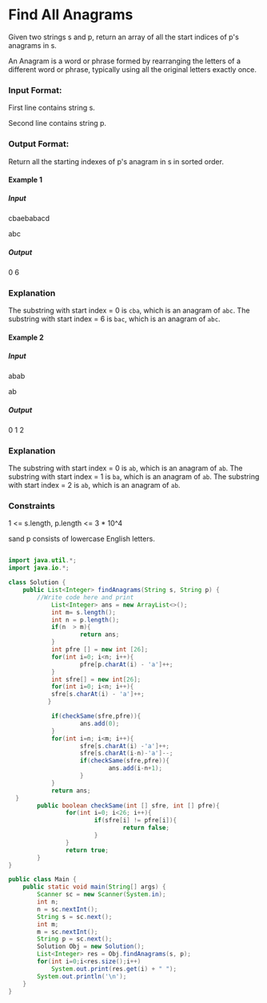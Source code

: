 # Find All Anagrams

Given two strings s and p, return an array of all the start indices of p's anagrams in s.

An Anagram is a word or phrase formed by rearranging the letters of a different word or phrase, typically using all the original letters exactly once.

### Input Format:
First line contains string s.

Second line contains string p.

### Output Format:
Return all the starting indexes of p's anagram in s in sorted order.

#### Example 1

##### Input

cbaebabacd

abc

##### Output

0 6 


### Explanation

The substring with start index = 0 is `cba`, which is an anagram of `abc`.
The substring with start index = 6 is `bac`, which is an anagram of `abc`.

#### Example 2

##### Input

abab

ab

##### Output

0 1 2


### Explanation

The substring with start index = 0 is `ab`, which is an anagram of `ab`.
The substring with start index = 1 is `ba`, which is an anagram of `ab`.
The substring with start index = 2 is `ab`, which is an anagram of `ab`.

### Constraints
1 <= s.length, p.length <= 3 * 10^4

sand p consists of lowercase English letters.


```java

import java.util.*;
import java.io.*;

class Solution {
    public List<Integer> findAnagrams(String s, String p) {
        //Write code here and print
            List<Integer> ans = new ArrayList<>();
            int m= s.length();
            int n = p.length();
            if(n  > m){
                    return ans;
            }
            int pfre [] = new int [26];
            for(int i=0; i<n; i++){
                    pfre[p.charAt(i) - 'a']++;
            }
            int sfre[] = new int[26];
            for(int i=0; i<n; i++){
            sfre[s.charAt(i) - 'a']++;
           }

            if(checkSame(sfre,pfre)){
                    ans.add(0);
            }
            for(int i=n; i<m; i++){
                    sfre[s.charAt(i) -'a']++;
                    sfre[s.charAt(i-n)-'a']--;
                    if(checkSame(sfre,pfre)){
                            ans.add(i-n+1);
                    }
            }
            return ans;
  }
        public boolean checkSame(int [] sfre, int [] pfre){
                for(int i=0; i<26; i++){
                        if(sfre[i] != pfre[i]){
                                return false;
                        }
                }
                return true;
        }
}

public class Main {
    public static void main(String[] args) {
        Scanner sc = new Scanner(System.in);
        int n;
        n = sc.nextInt();
        String s = sc.next();
        int m;
        m = sc.nextInt();
        String p = sc.next();
        Solution Obj = new Solution();
        List<Integer> res = Obj.findAnagrams(s, p);
        for(int i=0;i<res.size();i++)
            System.out.print(res.get(i) + " ");        
        System.out.println('\n');
    }
}
```
